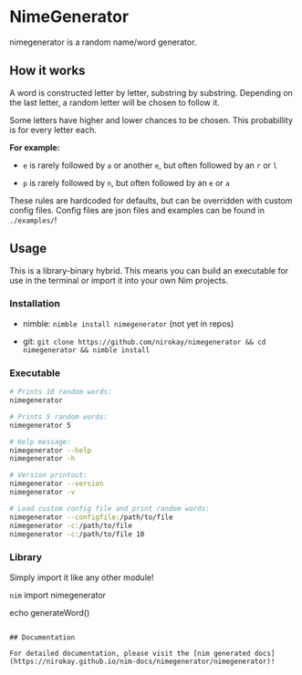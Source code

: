 # NimeGenerator

nimegenerator is a random name/word generator.

## How it works

A word is constructed letter by letter, substring by substring. Depending on the last letter, a random letter will be chosen to follow it.

Some letters have higher and lower chances to be chosen. This probabillity is for every letter each.

**For example:**

* `e` is rarely followed by `a` or another `e`, but often followed by an `r` or `l`

* `p` is rarely followed by `n`, but often followed by an `e` or `a`

These rules are hardcoded for defaults, but can be overridden with custom config files. Config files are json files and examples can be found in `./examples/`!

## Usage

This is a library-binary hybrid. This means you can build an executable for use in the terminal or import it into your own Nim projects.

### Installation

* nimble: `nimble install nimegenerator` (not yet in repos)

* git: `git clone https://github.com/nirokay/nimegenerator && cd nimegenerator && nimble install`

### Executable

```bash
# Prints 10 random words:
nimegenerator

# Prints 5 random words:
nimegenerator 5

# Help message:
nimegenerator --help
nimegenerator -h

# Version printout:
nimegenerator --version
nimegenerator -v

# Load custom config file and print random words:
nimegenerator --configfile:/path/to/file
nimegenerator -c:/path/to/file
nimegenerator -c:/path/to/file 10
```

### Library

Simply import it like any other module!

```nim```
import nimegenerator

echo generateWord()
```

## Documentation

For detailed documentation, please visit the [nim generated docs](https://nirokay.github.io/nim-docs/nimegenerator/nimegenerator)!
